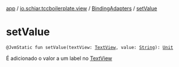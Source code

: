 [app](../../index.md) / [io.schiar.tccboilerplate.view](../index.md) / [BindingAdapters](index.md) / [setValue](./set-value.md)

# setValue

`@JvmStatic fun setValue(textView: `[`TextView`](https://developer.android.com/reference/android/widget/TextView.html)`, value: `[`String`](https://kotlinlang.org/api/latest/jvm/stdlib/kotlin/-string/index.html)`): `[`Unit`](https://kotlinlang.org/api/latest/jvm/stdlib/kotlin/-unit/index.html)

É adicionado o valor a um label no [TextView](https://developer.android.com/reference/android/widget/TextView.html)

